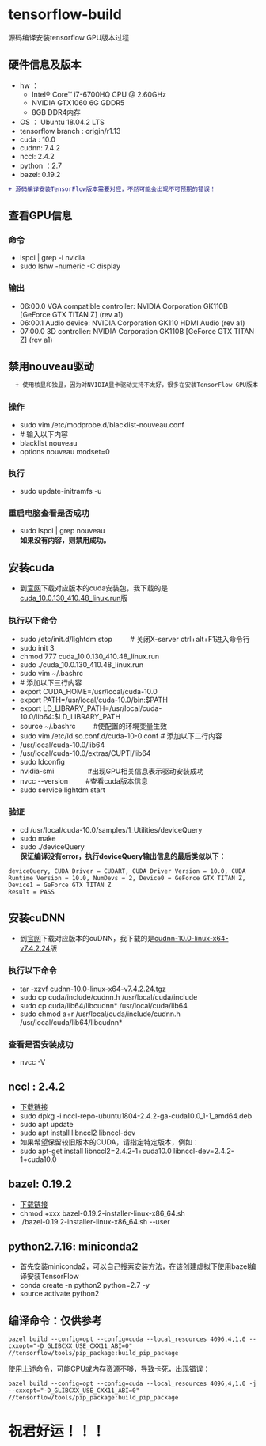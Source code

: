 # tensorflow-build
源码编译安装tensorflow GPU版本过程

## 硬件信息及版本
  * hw ：
    * Intel® Core™ i7-6700HQ CPU @ 2.60GHz
    * NVIDIA GTX1060 6G GDDR5
    * 8GB DDR4内存
  * OS ： Ubuntu 18.04.2 LTS
  * tensorflow branch : origin/r1.13
  * cuda : 10.0
  * cudnn: 7.4.2
  * nccl: 2.4.2
  * python ：2.7  
  * bazel: 0.19.2
 ```diff
+ 源码编译安装TensorFlow版本需要对应，不然可能会出现不可预期的错误！
``` 
  
## 查看GPU信息
### 命令
  * lspci | grep -i nvidia
  * sudo lshw -numeric -C display
### 输出
  * 06:00.0 VGA compatible controller: NVIDIA Corporation GK110B [GeForce GTX TITAN Z] (rev a1)
  * 06:00.1 Audio device: NVIDIA Corporation GK110 HDMI Audio (rev a1)
  * 07:00.0 3D controller: NVIDIA Corporation GK110B [GeForce GTX TITAN Z] (rev a1)

## 禁用nouveau驱动
```diff
  + 使用核显和独显，因为对NVIDIA显卡驱动支持不太好，很多在安装TensorFlow GPU版本时经常会遇到黑屏，进不到Linux系统中等问题； 因此在安装显卡驱动和CUDA前先禁用nouveau驱动
```
### 操作
  * sudo vim /etc/modprobe.d/blacklist-nouveau.conf
  * \# 输入以下内容
  * blacklist nouveau
  * options nouveau modset=0
### 执行
  * sudo update-initramfs -u
### 重启电脑查看是否成功
  * sudo lspci | grep nouveau  
  **如果没有内容，则禁用成功。**
  
## 安装cuda
+ 到[官网](https://developer.nvidia.com/cuda-downloads "cuda")下载对应版本的cuda安装包，我下载的是[cuda_10.0.130_410.48_linux.run](https://developer.nvidia.com/compute/cuda/10.0/Prod/local_installers/cuda_10.0.130_410.48_linux)版
### 执行以下命令
  * sudo /etc/init.d/lightdm stop  　　 \# 关闭X-server ctrl+alt+F1进入命令行
  * sudo init 3
  * chmod 777 cuda_10.0.130_410.48_linux.run
  * sudo ./cuda_10.0.130_410.48_linux.run
  * sudo vim ~/.bashrc
  * \# 添加以下三行内容
  * export CUDA_HOME=/usr/local/cuda-10.0
  * export PATH=/usr/local/cuda-10.0/bin:$PATH
  * export LD_LIBRARY_PATH=/usr/local/cuda-10.0/lib64:$LD_LIBRARY_PATH
  * source ~/.bashrc  　　       \#使配置的环境变量生效 
  * sudo vim /etc/ld.so.conf.d/cuda-10-0.conf
  \# 添加以下二行内容
  * /usr/local/cuda-10.0/lib64
  * /usr/local/cuda-10.0/extras/CUPTI/lib64
  * sudo ldconfig
  * nvidia-smi      　　　    　    \#出现GPU相关信息表示驱动安装成功
  * nvcc --version      　　    \#查看cuda版本信息
  * sudo service lightdm start 
### 验证
  * cd /usr/local/cuda-10.0/samples/1_Utilities/deviceQuery  
  * sudo make  
  * sudo ./deviceQuery  
**保证编译没有error，执行deviceQuery输出信息的最后类似以下：**
```
deviceQuery, CUDA Driver = CUDART, CUDA Driver Version = 10.0, CUDA Runtime Version = 10.0, NumDevs = 2, Device0 = GeForce GTX TITAN Z, Device1 = GeForce GTX TITAN Z
Result = PASS
```

## 安装cuDNN
+ 到[官网](https://developer.nvidia.com/rdp/cudnn-download "cudnn")下载对应版本的cuDNN，我下载的是[cudnn-10.0-linux-x64-v7.4.2.24](https://developer.nvidia.com/compute/machine-learning/cudnn/secure/v7.4.2/prod/10.0_20181213/cudnn-10.0-linux-x64-v7.4.2.24.tgz)版
### 执行以下命令
  * tar -xzvf cudnn-10.0-linux-x64-v7.4.2.24.tgz
  * sudo cp cuda/include/cudnn.h /usr/local/cuda/include
  * sudo cp cuda/lib64/libcudnn* /usr/local/cuda/lib64
  * sudo chmod a+r /usr/local/cuda/include/cudnn.h /usr/local/cuda/lib64/libcudnn*
### 查看是否安装成功
  * nvcc -V
  
## nccl : 2.4.2
 * [下载链接](https://developer.nvidia.com/nccl/nccl-download#a-collapse242-100)
 * sudo dpkg -i nccl-repo-ubuntu1804-2.4.2-ga-cuda10.0_1-1_amd64.deb
 * sudo apt update
 * sudo apt install libnccl2 libnccl-dev
 * 如果希望保留较旧版本的CUDA，请指定特定版本，例如：
  * sudo apt-get install libnccl2=2.4.2-1+cuda10.0 libnccl-dev=2.4.2-1+cuda10.0
  
## bazel: 0.19.2
 * [下载链接](https://github.com/bazelbuild/bazel/releases/download/0.19.2/bazel-0.19.2-installer-linux-x86_64.sh)
 * chmod +xxx bazel-0.19.2-installer-linux-x86_64.sh
 * ./bazel-0.19.2-installer-linux-x86_64.sh --user
 
## python2.7.16: miniconda2
 * 首先安装miniconda2，可以自己搜索安装方法，在该创建虚拟下使用bazel编译安装TensorFlow
 * conda create -n python2 python=2.7 -y
 * source activate python2
 
## 编译命令：仅供参考
```
bazel build --config=opt --config=cuda --local_resources 4096,4,1.0 --cxxopt="-D_GLIBCXX_USE_CXX11_ABI=0" //tensorflow/tools/pip_package:build_pip_package
```
使用上述命令，可能CPU或内存资源不够，导致卡死，出现错误：

```
bazel build --config=opt --config=cuda --local_resources 4096,4,1.0 -j --cxxopt="-D_GLIBCXX_USE_CXX11_ABI=0" //tensorflow/tools/pip_package:build_pip_package
```

# 祝君好运！！！
